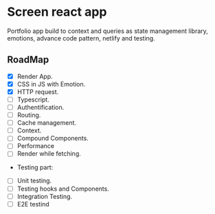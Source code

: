 # Screen react app

Portfolio app build to context and queries as state management library, emotions, advance code pattern, netlify and testing.

## RoadMap

- [x] Render App.
- [x] CSS in JS with Emotion.
- [x] HTTP request.
- [ ] Typescript.
- [ ] Authentification.
- [ ] Routing.
- [ ] Cache management.
- [ ] Context.
- [ ] Compound Components.
- [ ] Performance
- [ ] Render while fetching.
- Testing part:
- [ ] Unit testing.
- [ ] Testing hooks and Components.
- [ ] Integration Testing.
- [ ] E2E testind
